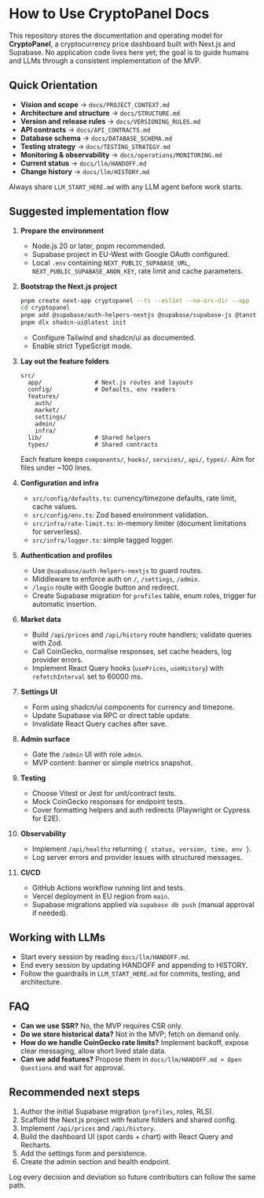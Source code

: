 # How to Use CryptoPanel Docs

This repository stores the documentation and operating model for **CryptoPanel**, a cryptocurrency price dashboard built with Next.js and Supabase. No application code lives here yet; the goal is to guide humans and LLMs through a consistent implementation of the MVP.

## Quick Orientation
- **Vision and scope** -> `docs/PROJECT_CONTEXT.md`
- **Architecture and structure** -> `docs/STRUCTURE.md`
- **Version and release rules** -> `docs/VERSIONING_RULES.md`
- **API contracts** -> `docs/API_CONTRACTS.md`
- **Database schema** -> `docs/DATABASE_SCHEMA.md`
- **Testing strategy** -> `docs/TESTING_STRATEGY.md`
- **Monitoring & observability** -> `docs/operations/MONITORING.md`
- **Current status** -> `docs/llm/HANDOFF.md`
- **Change history** -> `docs/llm/HISTORY.md`

Always share `LLM_START_HERE.md` with any LLM agent before work starts.

## Suggested implementation flow

1. **Prepare the environment**
   - Node.js 20 or later, pnpm recommended.
   - Supabase project in EU-West with Google OAuth configured.
   - Local `.env` containing `NEXT_PUBLIC_SUPABASE_URL`, `NEXT_PUBLIC_SUPABASE_ANON_KEY`, rate limit and cache parameters.

2. **Bootstrap the Next.js project**
   ```bash
   pnpm create next-app cryptopanel --ts --eslint --no-src-dir --app
   cd cryptopanel
   pnpm add @supabase/auth-helpers-nextjs @supabase/supabase-js @tanstack/react-query tailwindcss postcss autoprefixer recharts class-variance-authority tailwind-merge @radix-ui/react-slot zod
   pnpm dlx shadcn-ui@latest init
   ```
   - Configure Tailwind and shadcn/ui as documented.
   - Enable strict TypeScript mode.

3. **Lay out the feature folders**
   ```
   src/
     app/               # Next.js routes and layouts
     config/            # Defaults, env readers
     features/
       auth/
       market/
       settings/
       admin/
       infra/
     lib/               # Shared helpers
     types/             # Shared contracts
   ```
   Each feature keeps `components/`, `hooks/`, `services/`, `api/`, `types/`. Aim for files under ~100 lines.

4. **Configuration and infra**
   - `src/config/defaults.ts`: currency/timezone defaults, rate limit, cache values.
   - `src/config/env.ts`: Zod based environment validation.
   - `src/infra/rate-limit.ts`: in-memory limiter (document limitations for serverless).
   - `src/infra/logger.ts`: simple tagged logger.

5. **Authentication and profiles**
   - Use `@supabase/auth-helpers-nextjs` to guard routes.
   - Middleware to enforce auth on `/`, `/settings`, `/admin`.
   - `/login` route with Google button and redirect.
   - Create Supabase migration for `profiles` table, enum roles, trigger for automatic insertion.

6. **Market data**
   - Build `/api/prices` and `/api/history` route handlers; validate queries with Zod.
   - Call CoinGecko, normalise responses, set cache headers, log provider errors.
   - Implement React Query hooks (`usePrices`, `useHistory`) with `refetchInterval` set to 60000 ms.

7. **Settings UI**
   - Form using shadcn/ui components for currency and timezone.
   - Update Supabase via RPC or direct table update.
   - Invalidate React Query caches after save.

8. **Admin surface**
   - Gate the `/admin` UI with role `admin`.
   - MVP content: banner or simple metrics snapshot.

9. **Testing**
   - Choose Vitest or Jest for unit/contract tests.
   - Mock CoinGecko responses for endpoint tests.
   - Cover formatting helpers and auth redirects (Playwright or Cypress for E2E).

10. **Observability**
    - Implement `/api/healthz` returning `{ status, version, time, env }`.
    - Log server errors and provider issues with structured messages.

11. **CI/CD**
    - GitHub Actions workflow running lint and tests.
    - Vercel deployment in EU region from `main`.
    - Supabase migrations applied via `supabase db push` (manual approval if needed).

## Working with LLMs
- Start every session by reading `docs/llm/HANDOFF.md`.
- End every session by updating HANDOFF and appending to HISTORY.
- Follow the guardrails in `LLM_START_HERE.md` for commits, testing, and architecture.

## FAQ
- **Can we use SSR?** No, the MVP requires CSR only.
- **Do we store historical data?** Not in the MVP; fetch on demand only.
- **How do we handle CoinGecko rate limits?** Implement backoff, expose clear messaging, allow short lived stale data.
- **Can we add features?** Propose them in `docs/llm/HANDOFF.md > Open Questions` and wait for approval.

## Recommended next steps
1. Author the initial Supabase migration (`profiles`, roles, RLS).
2. Scaffold the Next.js project with feature folders and shared config.
3. Implement `/api/prices` and `/api/history`.
4. Build the dashboard UI (spot cards + chart) with React Query and Recharts.
5. Add the settings form and persistence.
6. Create the admin section and health endpoint.

Log every decision and deviation so future contributors can follow the same path.
